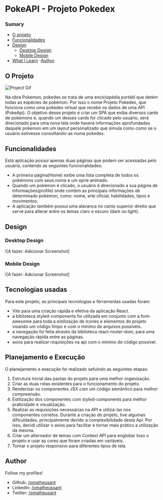 # PokeAPI - Projeto Pokedex
### Sumary

- [O projeto](#o-projeto)
- [Funcionalidades](#funcionalidades)
- [Design](#design)
    - [Desktop Design](#desktop-design)
    - [Mobile Design](#mobile-design)
- [What I Learn](#what-i-learn)
-[Author](#author)




## O Projeto

![Project Gif](./src/img/overviewa.gif)

Na obra Pokemon, pokedex se trata de uma enciclopédia portátil que detém todas as espécies de pokémon. Por isso o nome Projeto Pokedex, que funciona como uma pokedex virtual que recebe os dados de uma API (PokeApi). O objetivo desse projeto é criar um SPA que exiba diversos cards de pokemons e, quando um desses cards for clicado pelo usuário, será direcionado para uma nova tela onde haverá informações aprofundadas daquele pokemon em um layout personalizado que simula como como se o usuário estivesse consultando-as numa pokedex.

## Funcionalidades

Está aplicação possui apenas duas páginas que podem ser acessadas pelo usuário, contendo as seguintes funcionalidades:

- A primeira página(Home) exibe uma lista completa de todos os pokémons com seus nome e um sprie animado.
- Quando um pokémon é clicado, o usuário é direcionado a sua página de informações(profile) onde contém as principais informações de determinado pokémon, como: nome, arte oficial, habilidades, tipos e movimentos.
- A aplicação também possui uma alavanca no canto superior direito que serve para alterar entre os temas claro e escuro (dark ou light).

## Design

### Desktop Design 
![A fazer: Adicionar Screenshot]

### Mobile Design
![A fazer: Adicionar Screenshot]

## Tecnologias usadas
Para este projeto, as principais tecnologias e ferramentas usadas foram:

- Vite para uma criação rápida e efetiva da aplicação React.
- a biblioteca styled-components foi utilizada em conjunto com a font-awesome para toda a estilização de ícones e elementos do projeto visando um código limpo e com o mínimo de arquivos possíveis.
- a navegação foi feita através da biblioteca react-router-dom, para uma navegação rápida entre as páginas.
- axios para realizar requisições na api com o mínimo de código possível.

## Planejamento e Execução

O planejamento e execução foi realizado sefuindo as seguintes etapas:

1. Estrutura inicial das pastas do projeto para uma melhor organização.
2. Criar as duas rotas existentes para o funcionamento do projeto.
3. Renderizar os componentes JSX com um código semântico para melhor compreensão.
4. Estilização dos componentes com styled-components para melhor praticidade e visualização.
5. Realizar as requisições necessárias na API e utilizá-las nos componentes corretos. Durante a criação do projeto, tive algumas dificuldades, principalmente devido a complexibilidade desta Api. Por isso, decidi utilizar o axios para facilitar e tornar mais prático a utilização da mesma.
6. Criar um alternador de temas com Context API para englobar toso o projeto e usar as cores que foram criadas em variáveis.
7. Tornar o projeto responsivo para diferentes tipos de tela.

## Author
Follow my profiles!

- Github: [/omatheusant](https://github.com/omatheusant)
- Linkedin: [/omatheussant](https://www.linkedin.com/in/omatheussant/)
- Twitter: [/omatheusant](https://twitter.com/omatheusant)
